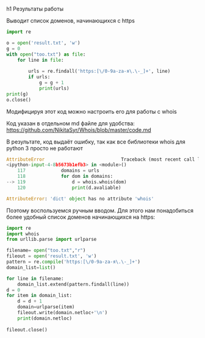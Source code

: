 h1 Результаты работы 

Выводит список доменов, начинающихся с https

```python
import re 

o = open('result.txt', 'w') 
g = 0
with open("too.txt") as file: 
    for line in file: 
        
        urls = re.findall('https:[\/0-9a-zа-я\.\-_]+', line) 
        if urls:
            g = g + 1
            print(urls) 
print(g)
o.close()
```  

Модифицируя этот код можно настроить его для работы с whois

Код указан в отдельном md файле для удобства: https://github.com/NikitaSyr/Whois/blob/master/code.md

В результате, код выдаёт ошибку, так как все библиотеки whois для python 3 просто не работают

```python
AttributeError                            Traceback (most recent call last)
<ipython-input-4-8b5673b1efb3> in <module>()
    117             domains = urls
    118             for dom in domains:
--> 119                 d = whois.whois(dom)
    120                 print(d.avaliable)

AttributeError: 'dict' object has no attribute 'whois'
```  

Поэтому воспользуемся ручным вводом. Для этого нам понадобиться более удобный список доменов начинающихся на https:

```python
import re
import whois
from urllib.parse import urlparse

filename= open("too.txt","r")
fileout = open('result.txt', 'w')
pattern = re.compile('https:[\/0-9a-zа-я\.\-_]+')
domain_list=list()

for line in filename:
    domain_list.extend(pattern.findall(line))
d = 0
for item in domain_list:
    d = d + 1
    domain=urlparse(item)
    fileout.write(domain.netloc+'\n')
    print(domain.netloc)
    
fileout.close()

```  

